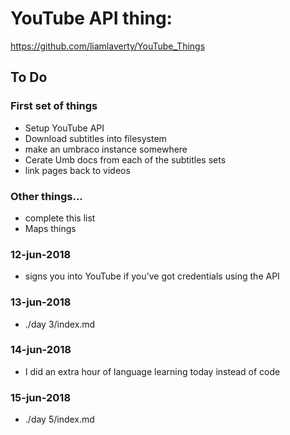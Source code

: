 # YouTube API thing:

https://github.com/liamlaverty/YouTube_Things


## To Do

### First set of things

 * Setup YouTube API
 * Download subtitles into filesystem
 * make an umbraco instance somewhere
 * Cerate Umb docs from each of the subtitles sets
 * link pages back to videos 

 ### Other things...

 * complete this list
 * Maps things


 ### 12-jun-2018
 * signs you into YouTube if you've got credentials using the API

 ### 13-jun-2018
 * ./day 3/index.md

 ### 14-jun-2018
 * I did an extra hour of language learning today instead of code 

 ### 15-jun-2018
 * ./day 5/index.md
